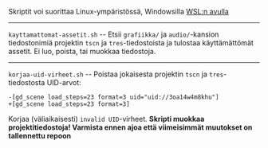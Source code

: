 Skriptit voi suorittaa Linux-ympäristössä, Windowsilla [WSL:n
avulla](https://learn.microsoft.com/en-us/windows/wsl/install)

---

`kayttamattomat-assetit.sh` -- Etsii `grafiikka/` ja `audio/`-kansion
tiedostonimiä projektin `tscn` ja `tres`-tiedostoista ja tulostaa käyttämättömät
assetit. Ei luo, poista, tai muokkaa tiedostoja.

---

`korjaa-uid-virheet.sh` -- Poistaa jokaisesta projektin `tscn` ja
`tres`-tiedostosta UID-arvot:

```
-[gd_scene load_steps=23 format=3 uid="uid://3oa14w4m8khu"]
+[gd_scene load_steps=23 format=3]
```

Korjaa (väliaikaisesti) `invalid UID`-virheet.
**Skripti muokkaa projektitiedostoja! Varmista ennen ajoa että viimeisimmät
muutokset on tallennettu repoon**
